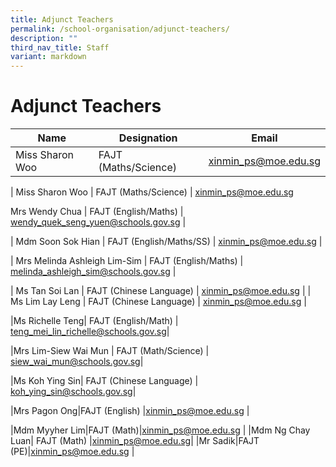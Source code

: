 ```yaml
---
title: Adjunct Teachers
permalink: /school-organisation/adjunct-teachers/
description: ""
third_nav_title: Staff
variant: markdown
---
```

# **Adjunct Teachers**

|Name|	Designation|	Email|
|----|----|----|
|Miss Sharon Woo|	FAJT (Maths/Science)| xinmin_ps@moe.edu.sg



| Miss Sharon Woo 	| FAJT (Maths/Science) 	| xinmin_ps@moe.edu.sg

Mrs Wendy Chua 	| FAJT (English/Maths) 	| [wendy_quek_seng_yuen@schools.gov.sg](mailto:wendy_quek_seng_yuen@schools.gov.sg) 	|

| Mdm Soon Sok Hian 	| FAJT (English/Maths/SS) 	| [xinmin_ps@moe.edu.sg](mailto:xinmin_ps@moe.edu.sg) 	|

| Mrs Melinda Ashleigh Lim-Sim 	| FAJT (English/Maths) 	| [melinda_ashleigh_sim@schools.gov.sg](mailto:melinda_ashleigh_sim@schools.gov.sg) 	|

| Ms Tan Soi Lan 	| FAJT (Chinese Language) 	| [xinmin_ps@moe.edu.sg](mailto:xinmin_ps@moe.edu.sg)	|
| Ms Lim Lay Leng 	| FAJT (Chinese Language) 	| [xinmin_ps@moe.edu.sg](mailto:xinmin_ps@moe.edu.sg) 	|

|Ms Richelle Teng| FAJT (English/Math) | [teng_mei_lin_richelle@schools.gov.sg](teng_mei_lin_richelle@schools.gov.sg)|

|Mrs Lim-Siew Wai Mun | FAJT (Math/Science) | [siew_wai_mun@schools.gov.sg](siew_wai_mun@schools.gov.sg)|

|Ms Koh Ying Sin| FAJT (Chinese Language) | [koh_ying_sin@schools.gov.sg](koh_ying_sin@schools.gov.sg)|

|Mrs Pagon Ong|FAJT (English) |[xinmin_ps@moe.edu.sg](mailto:xinmin_ps@moe.edu.sg) |

|Mdm Myyher Lim|FAJT (Math)|[xinmin_ps@moe.edu.sg](mailto:xinmin_ps@moe.edu.sg) |
|Mdm Ng Chay Luan| FAJT (Math) |[xinmin_ps@moe.edu.sg](mailto:xinmin_ps@moe.edu.sg)|
|Mr Sadik|FAJT (PE)|[xinmin_ps@moe.edu.sg](mailto:xinmin_ps@moe.edu.sg) |